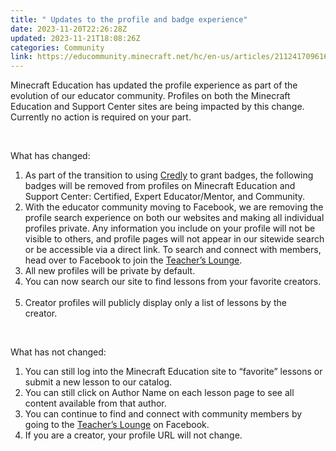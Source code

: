 ```yaml
---
title: " Updates to the profile and badge experience"
date: 2023-11-20T22:26:28Z
updated: 2023-11-21T18:08:26Z
categories: Community
link: https://educommunity.minecraft.net/hc/en-us/articles/21124170961684--Updates-to-the-profile-and-badge-experience
---
```


Minecraft Education has updated the profile experience as part of the evolution of our educator community. Profiles on both the Minecraft Education and Support Center sites are being impacted by this change. Currently no action is required on your part.  

 

What has changed: 

1.  As part of the transition to using [Credly](https://www.credly.com/org/microsoft-education/badge/minecraft-education-ambassador) to grant badges, the following badges will be removed from profiles on Minecraft Education and Support Center: Certified, Expert Educator/Mentor, and Community.  
2.  With the educator community moving to Facebook, we are removing the profile search experience on both our websites and making all individual profiles private. Any information you include on your profile will not be visible to others, and profile pages will not appear in our sitewide search or be accessible via a direct link. To search and connect with members, head over to Facebook to join the [Teacher’s Lounge](https://aka.ms/mcteacherslounge). 
3.  All new profiles will be private by default. 
4.  You can now search our site to find lessons from your favorite creators.  
5.  Creator profiles will publicly display only a list of lessons by the creator.  

 

What has not changed: 

1.  You can still log into the Minecraft Education site to “favorite” lessons or submit a new lesson to our catalog. 
2.  You can still click on Author Name on each lesson page to see all content available from that author. 
3.  You can continue to find and connect with community members by going to the [Teacher’s Lounge](https://aka.ms/mcteacherslounge) on Facebook. 
4.  If you are a creator, your profile URL will not change.
